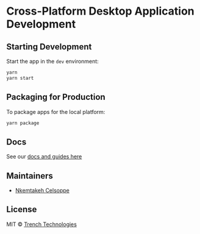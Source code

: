 # Cross-Platform Desktop Application Development


## Starting Development

Start the app in the `dev` environment:

```bash
yarn
yarn start
```

## Packaging for Production

To package apps for the local platform:

```bash
yarn package
```

## Docs

See our [docs and guides here](https://localhost:3000/docs)

## Maintainers

- [Nkemtakeh Celsoppe](https://github.com/nkemcels)

## License

MIT © [Trench Technologies](https://github.com)
